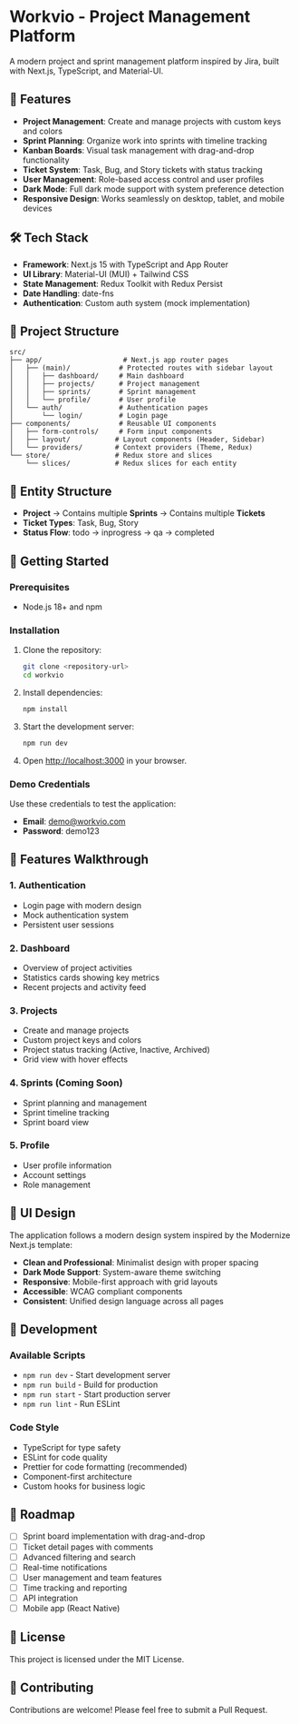 # Workvio - Project Management Platform

A modern project and sprint management platform inspired by Jira, built with Next.js, TypeScript, and Material-UI.

## 🚀 Features

- **Project Management**: Create and manage projects with custom keys and colors
- **Sprint Planning**: Organize work into sprints with timeline tracking
- **Kanban Boards**: Visual task management with drag-and-drop functionality
- **Ticket System**: Task, Bug, and Story tickets with status tracking
- **User Management**: Role-based access control and user profiles
- **Dark Mode**: Full dark mode support with system preference detection
- **Responsive Design**: Works seamlessly on desktop, tablet, and mobile devices

## 🛠️ Tech Stack

- **Framework**: Next.js 15 with TypeScript and App Router
- **UI Library**: Material-UI (MUI) + Tailwind CSS
- **State Management**: Redux Toolkit with Redux Persist
- **Date Handling**: date-fns
- **Authentication**: Custom auth system (mock implementation)

## 📁 Project Structure

```
src/
├── app/                    # Next.js app router pages
│   ├── (main)/            # Protected routes with sidebar layout
│   │   ├── dashboard/     # Main dashboard
│   │   ├── projects/      # Project management
│   │   ├── sprints/       # Sprint management
│   │   └── profile/       # User profile
│   └── auth/              # Authentication pages
│       └── login/         # Login page
├── components/            # Reusable UI components
│   ├── form-controls/     # Form input components
│   ├── layout/           # Layout components (Header, Sidebar)
│   └── providers/        # Context providers (Theme, Redux)
└── store/                # Redux store and slices
    └── slices/           # Redux slices for each entity
```

## 🎯 Entity Structure

- **Project** → Contains multiple **Sprints** → Contains multiple **Tickets**
- **Ticket Types**: Task, Bug, Story
- **Status Flow**: todo → inprogress → qa → completed

## 🚀 Getting Started

### Prerequisites

- Node.js 18+ and npm

### Installation

1. Clone the repository:
   ```bash
   git clone <repository-url>
   cd workvio
   ```

2. Install dependencies:
   ```bash
   npm install
   ```

3. Start the development server:
   ```bash
   npm run dev
   ```

4. Open [http://localhost:3000](http://localhost:3000) in your browser.

### Demo Credentials

Use these credentials to test the application:
- **Email**: demo@workvio.com
- **Password**: demo123

## 📱 Features Walkthrough

### 1. Authentication
- Login page with modern design
- Mock authentication system
- Persistent user sessions

### 2. Dashboard
- Overview of project activities
- Statistics cards showing key metrics
- Recent projects and activity feed

### 3. Projects
- Create and manage projects
- Custom project keys and colors
- Project status tracking (Active, Inactive, Archived)
- Grid view with hover effects

### 4. Sprints (Coming Soon)
- Sprint planning and management
- Sprint timeline tracking
- Sprint board view

### 5. Profile
- User profile information
- Account settings
- Role management

## 🎨 UI Design

The application follows a modern design system inspired by the Modernize Next.js template:

- **Clean and Professional**: Minimalist design with proper spacing
- **Dark Mode Support**: System-aware theme switching
- **Responsive**: Mobile-first approach with grid layouts
- **Accessible**: WCAG compliant components
- **Consistent**: Unified design language across all pages

## 🔧 Development

### Available Scripts

- `npm run dev` - Start development server
- `npm run build` - Build for production
- `npm run start` - Start production server
- `npm run lint` - Run ESLint

### Code Style

- TypeScript for type safety
- ESLint for code quality
- Prettier for code formatting (recommended)
- Component-first architecture
- Custom hooks for business logic

## 🔮 Roadmap

- [ ] Sprint board implementation with drag-and-drop
- [ ] Ticket detail pages with comments
- [ ] Advanced filtering and search
- [ ] Real-time notifications
- [ ] User management and team features
- [ ] Time tracking and reporting
- [ ] API integration
- [ ] Mobile app (React Native)

## 📄 License

This project is licensed under the MIT License.

## 🤝 Contributing

Contributions are welcome! Please feel free to submit a Pull Request.
